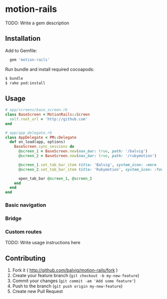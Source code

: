 # motion-rails



TODO: Write a gem description

## Installation


Add to Gemfile:

```ruby
  gem 'motion-rails'
```

Run bundle and install required cocoapods:

```bash
$ bundle
$ rake pod:install
```

## Usage

```ruby
# app/screens/base_screen.rb
class BaseScreen < MotionRails::Screen
  self.root_url = 'http://github.com'
end

# app/app_delegate.rb
class AppDelegate < PM::Delegate
  def on_load(app, options)
    BaseScreen.sync_sessions do
      @screen_1 = BaseScreen.new(nav_bar: true, path: '/balvig')
      @screen_2 = BaseScreen.new(nav_bar: true, path: '/rubymotion')

      @screen_1.set_tab_bar_item title: 'Balvig', system_icon: :more
      @screen_2.set_tab_bar_item title: 'Rubymotion', system_icon: :favorites

      open_tab_bar @screen_1, @screen_2
    end
  end
end
```

### Basic navigation

### Bridge

### Custom routes

TODO: Write usage instructions here

## Contributing

1. Fork it ( http://github.com/balvig/motion-rails/fork )
2. Create your feature branch (`git checkout -b my-new-feature`)
3. Commit your changes (`git commit -am 'Add some feature'`)
4. Push to the branch (`git push origin my-new-feature`)
5. Create new Pull Request
